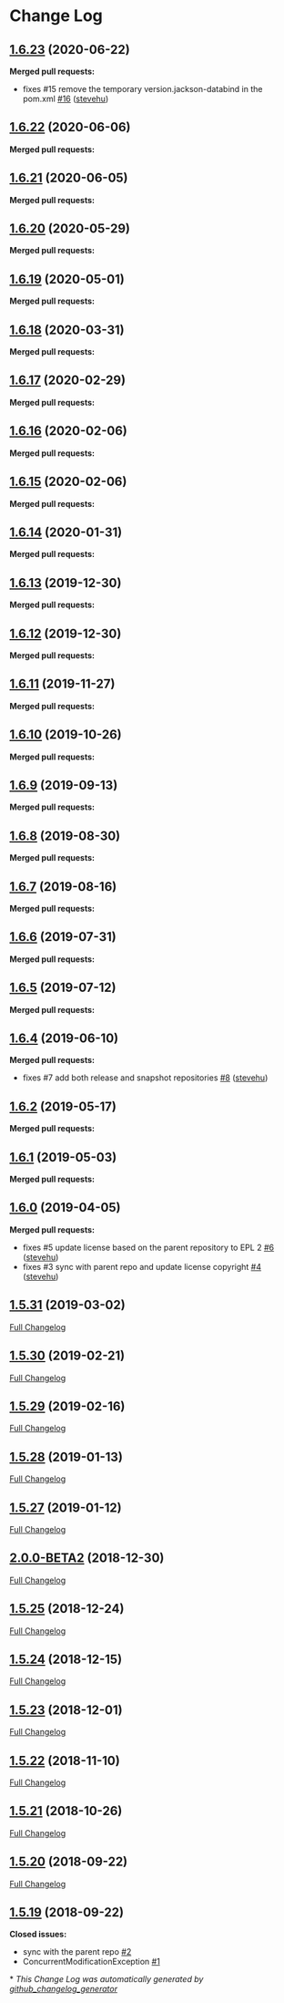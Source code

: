 # Change Log

## [1.6.23](https://github.com/networknt/json-overlay/tree/1.6.23) (2020-06-22)


**Merged pull requests:**


- fixes \#15 remove the temporary version.jackson-databind in the pom.xml [\#16](https://github.com/networknt/json-overlay/pull/16) ([stevehu](https://github.com/stevehu))
## [1.6.22](https://github.com/networknt/json-overlay/tree/1.6.22) (2020-06-06)


**Merged pull requests:**


## [1.6.21](https://github.com/networknt/json-overlay/tree/1.6.21) (2020-06-05)


**Merged pull requests:**


## [1.6.20](https://github.com/networknt/json-overlay/tree/1.6.20) (2020-05-29)


**Merged pull requests:**




## [1.6.19](https://github.com/networknt/json-overlay/tree/1.6.19) (2020-05-01)


**Merged pull requests:**


## [1.6.18](https://github.com/networknt/json-overlay/tree/1.6.18) (2020-03-31)


**Merged pull requests:**


## [1.6.17](https://github.com/networknt/json-overlay/tree/1.6.17) (2020-02-29)


**Merged pull requests:**




## [1.6.16](https://github.com/networknt/json-overlay/tree/1.6.16) (2020-02-06)


**Merged pull requests:**


## [1.6.15](https://github.com/networknt/json-overlay/tree/1.6.15) (2020-02-06)


**Merged pull requests:**




## [1.6.14](https://github.com/networknt/json-overlay/tree/1.6.14) (2020-01-31)


**Merged pull requests:**


## [1.6.13](https://github.com/networknt/json-overlay/tree/1.6.13) (2019-12-30)


**Merged pull requests:**




## [1.6.12](https://github.com/networknt/json-overlay/tree/1.6.12) (2019-12-30)


**Merged pull requests:**




## [1.6.11](https://github.com/networknt/json-overlay/tree/1.6.11) (2019-11-27)


**Merged pull requests:**


## [1.6.10](https://github.com/networknt/json-overlay/tree/1.6.10) (2019-10-26)


**Merged pull requests:**


## [1.6.9](https://github.com/networknt/json-overlay/tree/1.6.9) (2019-09-13)


**Merged pull requests:**




## [1.6.8](https://github.com/networknt/json-overlay/tree/1.6.8) (2019-08-30)


**Merged pull requests:**




## [1.6.7](https://github.com/networknt/json-overlay/tree/1.6.7) (2019-08-16)


**Merged pull requests:**




## [1.6.6](https://github.com/networknt/json-overlay/tree/1.6.6) (2019-07-31)


**Merged pull requests:**




## [1.6.5](https://github.com/networknt/json-overlay/tree/1.6.5) (2019-07-12)


**Merged pull requests:**


## [1.6.4](https://github.com/networknt/json-overlay/tree/1.6.4) (2019-06-10)


**Merged pull requests:**


- fixes \#7 add both release and snapshot repositories [\#8](https://github.com/networknt/json-overlay/pull/8) ([stevehu](https://github.com/stevehu))
## [1.6.2](https://github.com/networknt/json-overlay/tree/1.6.2) (2019-05-17)


**Merged pull requests:**


## [1.6.1](https://github.com/networknt/json-overlay/tree/1.6.1) (2019-05-03)


**Merged pull requests:**


## [1.6.0](https://github.com/networknt/json-overlay/tree/1.6.0) (2019-04-05)


**Merged pull requests:**


- fixes \#5 update license based on the parent repository to EPL 2 [\#6](https://github.com/networknt/json-overlay/pull/6) ([stevehu](https://github.com/stevehu))
- fixes \#3 sync with parent repo and update license copyright [\#4](https://github.com/networknt/json-overlay/pull/4) ([stevehu](https://github.com/stevehu))
## [1.5.31](https://github.com/networknt/json-overlay/tree/1.5.31) (2019-03-02)
[Full Changelog](https://github.com/networknt/json-overlay/compare/1.5.30...1.5.31)

## [1.5.30](https://github.com/networknt/json-overlay/tree/1.5.30) (2019-02-21)
[Full Changelog](https://github.com/networknt/json-overlay/compare/1.5.29...1.5.30)

## [1.5.29](https://github.com/networknt/json-overlay/tree/1.5.29) (2019-02-16)
[Full Changelog](https://github.com/networknt/json-overlay/compare/1.5.28...1.5.29)

## [1.5.28](https://github.com/networknt/json-overlay/tree/1.5.28) (2019-01-13)
[Full Changelog](https://github.com/networknt/json-overlay/compare/1.5.27...1.5.28)

## [1.5.27](https://github.com/networknt/json-overlay/tree/1.5.27) (2019-01-12)
[Full Changelog](https://github.com/networknt/json-overlay/compare/2.0.0-BETA2...1.5.27)

## [2.0.0-BETA2](https://github.com/networknt/json-overlay/tree/2.0.0-BETA2) (2018-12-30)
[Full Changelog](https://github.com/networknt/json-overlay/compare/1.5.25...2.0.0-BETA2)

## [1.5.25](https://github.com/networknt/json-overlay/tree/1.5.25) (2018-12-24)
[Full Changelog](https://github.com/networknt/json-overlay/compare/1.5.24...1.5.25)

## [1.5.24](https://github.com/networknt/json-overlay/tree/1.5.24) (2018-12-15)
[Full Changelog](https://github.com/networknt/json-overlay/compare/1.5.23...1.5.24)

## [1.5.23](https://github.com/networknt/json-overlay/tree/1.5.23) (2018-12-01)
[Full Changelog](https://github.com/networknt/json-overlay/compare/1.5.22...1.5.23)

## [1.5.22](https://github.com/networknt/json-overlay/tree/1.5.22) (2018-11-10)
[Full Changelog](https://github.com/networknt/json-overlay/compare/1.5.21...1.5.22)

## [1.5.21](https://github.com/networknt/json-overlay/tree/1.5.21) (2018-10-26)
[Full Changelog](https://github.com/networknt/json-overlay/compare/1.5.20...1.5.21)

## [1.5.20](https://github.com/networknt/json-overlay/tree/1.5.20) (2018-09-22)
[Full Changelog](https://github.com/networknt/json-overlay/compare/1.5.19...1.5.20)

## [1.5.19](https://github.com/networknt/json-overlay/tree/1.5.19) (2018-09-22)
**Closed issues:**

- sync with the parent repo [\#2](https://github.com/networknt/json-overlay/issues/2)
- ConcurrentModificationException [\#1](https://github.com/networknt/json-overlay/issues/1)



\* *This Change Log was automatically generated by [github_changelog_generator](https://github.com/skywinder/Github-Changelog-Generator)*
